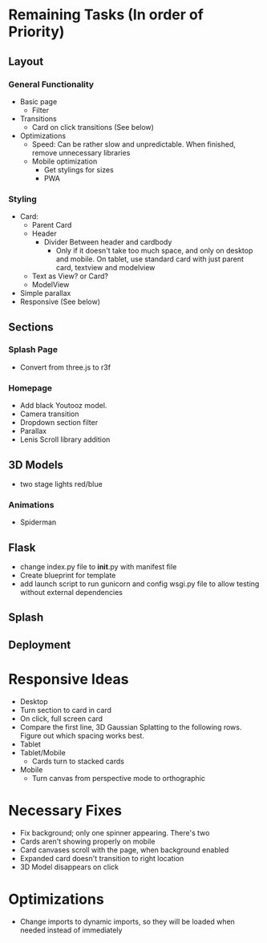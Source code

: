 # Remaining Tasks (In order of Priority)
## Layout
### General Functionality
- Basic page
    - Filter
- Transitions
  - Card on click transitions (See below)
- Optimizations
  - Speed: Can be rather slow and unpredictable. When finished, remove unnecessary libraries
  - Mobile optimization
    - Get stylings for sizes
    - PWA
### Styling
- Card:
  - Parent Card
  - Header
    - Divider Between header and cardbody
      - Only if it doesn't take too much space, and only on desktop and mobile. On tablet, use standard card with just parent card, textview and modelview
  - Text as View? or Card?
  - ModelView
- Simple parallax
- Responsive (See below)
## Sections
### Splash Page
- Convert from three.js to r3f
### Homepage
- Add black Youtooz model.
- Camera transition
- Dropdown section filter
- Parallax
- Lenis Scroll library addition
## 3D Models
- two stage lights red/blue
### Animations
- Spiderman
## Flask
- change index.py file to __init__.py with manifest file
- Create blueprint for template
- add launch script to run gunicorn and config wsgi.py file to allow testing without external dependencies
## Splash
## Deployment

# Responsive Ideas
- Desktop
 - Turn section to card in card
 - On click, full screen card
 - Compare the first line, 3D Gaussian Splatting to the following rows. Figure out
which spacing works best. 
- Tablet
- Tablet/Mobile
  - Cards turn to stacked cards
- Mobile
  - Turn canvas from perspective mode to orthographic


# Necessary Fixes
- Fix background; only one spinner appearing. There's two 
- Cards aren't showing properly on mobile
- Card canvases scroll with the page, when background enabled
- Expanded card doesn't transition to right location
- 3D Model disappears on click


# Optimizations
- Change imports to dynamic imports, so they will be loaded when needed instead of immediately